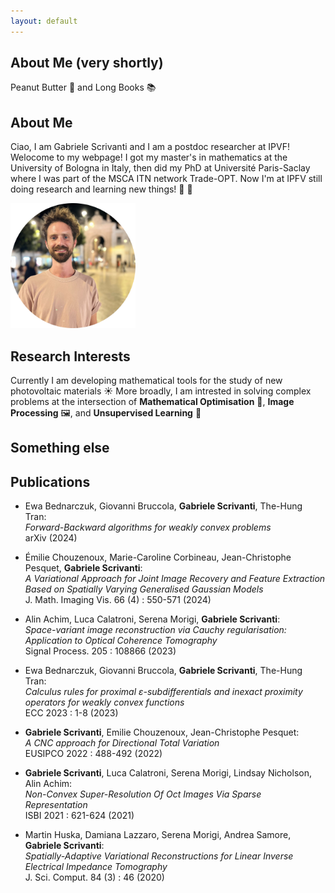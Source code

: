 ```yaml
---
layout: default
---
```


## About Me (very shortly)

Peanut Butter 🥜 and Long Books 📚

## About Me

Ciao, I am Gabriele Scrivanti and I am a postdoc researcher at IPVF! Welocome to my webpage!
I got my master's in mathematics at the University of Bologna in Italy, then did my PhD at Université Paris-Saclay where I was part of the MSCA ITN network Trade-OPT.
Now I'm at IPFV still doing research and learning new things! 🔬 🧮 

<img class="profile-picture" src="portraitround.png" width="200">

## Research Interests

Currently I am developing mathematical tools for the study of new photovoltaic materials ☀️ 
More broadly, I am intrested in solving complex problems at the intersection of **Mathematical Optimisation** 🔧, **Image Processing** 🖼️, and **Unsupervised Learning** 🤖


## Something else

<!-- INCLUDE-BIBLIOGRAPHY -->
## Publications


- Ewa Bednarczuk, Giovanni Bruccola, **Gabriele Scrivanti**, The-Hung Tran:  
  _Forward-Backward algorithms for weakly convex problems_  
  arXiv  (2024)

- Émilie Chouzenoux, Marie-Caroline Corbineau, Jean-Christophe Pesquet, **Gabriele Scrivanti**:  
  _A Variational Approach for Joint Image Recovery and Feature Extraction Based on Spatially Varying Generalised Gaussian Models_  
  J. Math. Imaging Vis. 66 (4) : 550-571 (2024)

- Alin Achim, Luca Calatroni, Serena Morigi, **Gabriele Scrivanti**:  
  _Space-variant image reconstruction via Cauchy regularisation: Application to Optical Coherence Tomography_  
  Signal Process. 205 : 108866 (2023)

- Ewa Bednarczuk, Giovanni Bruccola, **Gabriele Scrivanti**, The-Hung Tran:  
  _Calculus rules for proximal ε-subdifferentials and inexact proximity operators for weakly convex functions_  
  ECC 2023 : 1-8 (2023)

- **Gabriele Scrivanti**, Emilie Chouzenoux, Jean-Christophe Pesquet:  
  _A CNC approach for Directional Total Variation_  
  EUSIPCO 2022 : 488-492 (2022)

- **Gabriele Scrivanti**, Luca Calatroni, Serena Morigi, Lindsay Nicholson, Alin Achim:  
  _Non-Convex Super-Resolution Of Oct Images Via Sparse Representation_  
  ISBI 2021 : 621-624 (2021)

- Martin Huska, Damiana Lazzaro, Serena Morigi, Andrea Samore, **Gabriele Scrivanti**:  
  _Spatially-Adaptive Variational Reconstructions for Linear Inverse Electrical Impedance Tomography_  
  J. Sci. Comput. 84 (3) : 46 (2020)
 
